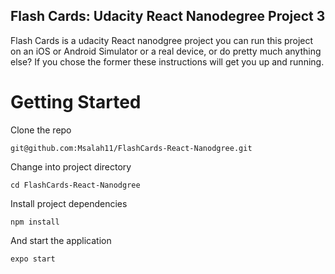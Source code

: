 ## Flash Cards: Udacity React Nanodegree Project 3

Flash Cards is a udacity React nanodgree project you can run this project on an iOS or Android Simulator or a real device, or do pretty much anything else? If you chose the former these instructions will get you up and running.


# Getting Started

Clone the repo
```
git@github.com:Msalah11/FlashCards-React-Nanodgree.git
```
Change into project directory
```
cd FlashCards-React-Nanodgree
```

Install project dependencies
```
npm install
```

And start the application
```
expo start
```


